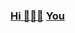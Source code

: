 ### [Hi 👋](https://youtu.be/I6FmwBPDT-w)[🐻](https://youtu.be/zCBNwGHPZ2M)[🐑](https://youtu.be/JgFgnXtF9Cc) [You](https://www.spreadshirt.it/shop/design/pecore+ovini+maglietta+uomo-D5a044da35fd3e420663b9821?sellable=vp_wQvgB2NLpdT9DMeVzxLw-6-7_T6A4PA5835PT17X50Y47D141095363W21132H19811PA5835PT17X58Y246B0%3A0%3A207%3A28W207%7CF50%3A109S424AMCxFFFFFFY28X103TYou+R+a+SHEEP%7C)


